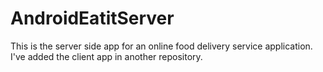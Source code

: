 # AndroidEatitServer

This is the server side app for an online food delivery service application. I've added the client app in another repository.  
